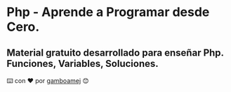# Php - Aprende a Programar desde Cero.
Material gratuito desarrollado para enseñar Php. Funciones, Variables, Soluciones.
---
⌨️ con ❤️ por [gamboamej](https://github.com/gamboamej) 😊
